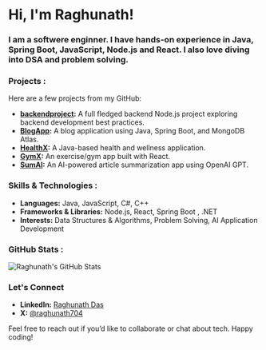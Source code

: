 # Hi, I'm Raghunath!

### I am a softwere enginner. I have hands-on experience in **Java**, **Spring Boot**, **JavaScript**, **Node.js** and **React**. I also love diving into DSA and problem solving.
### Projects :

Here are a few projects from my GitHub:

- **[backendproject](https://github.com/raghunath704/backendproject):** A full fledged backend Node.js project exploring backend development best practices.
- **[BlogApp](https://github.com/raghunath704/BlogApp):** A blog application using Java, Spring Boot, and MongoDB Atlas.
- **[HealthX](https://github.com/raghunath704/HealthX):** A Java-based health and wellness application.
- **[GymX](https://github.com/raghunath704/GymX):** An exercise/gym app built with React.
- **[SumAI](https://github.com/raghunath704/SumAI):** An AI-powered article summarization app using OpenAI GPT.

### Skills & Technologies :

- **Languages:** Java, JavaScript, C#, C++
- **Frameworks & Libraries:** Node.js, React, Spring Boot , .NET
- **Interests:** Data Structures & Algorithms, Problem Solving, AI Application Development





### GitHub Stats :

![Raghunath's GitHub Stats](https://github-readme-stats.vercel.app/api?username=raghunath704&show_icons=true&theme=radical)

### Let's Connect

- **LinkedIn:** [Raghunath Das](https://www.linkedin.com/in/raghunathdas)
- **X:** [@raghunath704](https://www.x.com/raghunath704)

Feel free to reach out if you’d like to collaborate or chat about tech. Happy coding!
